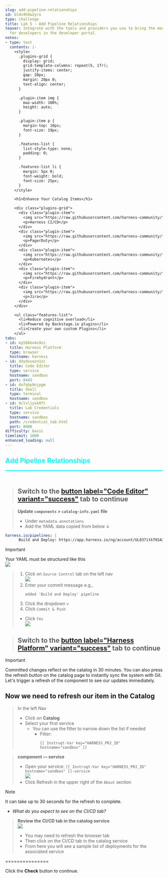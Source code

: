 ```yaml
---
slug: add-pipeline-relationships
id: bldv4hdw2yro
type: challenge
title: Lab 5 - Add Pipeline Relationships
teaser: Integrate with the tools and providers you use to bring the most useful information
  for developers in the developer portal.
notes:
- type: text
  contents: |-
    <style>
      .plugins-grid {
        display: grid;
        grid-template-columns: repeat(5, 1fr);
        justify-items: center;
        gap: 20px;
        margin: 20px 0;
        text-align: center;
      }

      .plugin-item img {
        max-width: 100%;
        height: auto;
      }

      .plugin-item p {
        margin-top: 10px;
        font-size: 19px;
      }

      .features-list {
        list-style-type: none;
        padding: 0;
      }

      .features-list li {
        margin: 5px 0;
        font-weight: bold;
        font-size: 25px;
      }
    </style>

    <h1>Enhance Your Catalog Items</h1>

    <div class="plugins-grid">
      <div class="plugin-item">
        <img src="https://raw.githubusercontent.com/harness-community/field-workshops/main/assets/logos/svg/harness_padded.svg" alt="Harness CI/CD" width="150">
        <p>Harness CI/CD</p>
      </div>
      <div class="plugin-item">
        <img src="https://raw.githubusercontent.com/harness-community/field-workshops/main/assets/logos/svg/pagerduty_padded.svg" alt="PagerDuty" width="150">
        <p>PagerDuty</p>
      </div>
      <div class="plugin-item">
        <img src="https://raw.githubusercontent.com/harness-community/field-workshops/main/assets/logos/svg/kubernetes_padded.svg" alt="Kubernetes" width="150">
        <p>Kubernetes</p>
      </div>
      <div class="plugin-item">
        <img src="https://raw.githubusercontent.com/harness-community/field-workshops/main/assets/logos/svg/firehydrant_padded.svg" alt="Firehydrant" width="150">
        <p>Firehydrant</p>
      </div>
      <div class="plugin-item">
        <img src="https://raw.githubusercontent.com/harness-community/field-workshops/main/assets/logos/svg/jira_software_padded.svg" alt="Jira" width="150">
        <p>Jira</p>
      </div>
    </div>

    <ul class="features-list">
      <li>Reduce cognitive overload</li>
      <li>Powered by Backstage.io plugins</li>
      <li>Create your own custom Plugins</li>
    </ul>
tabs:
- id: my58bbn4u9zz
  title: Harness Platform
  type: browser
  hostname: harness
- id: ddydxsezn1zc
  title: Code Editor
  type: service
  hostname: sandbox
  port: 8443
- id: dxfqhp9njpgm
  title: Shell
  type: terminal
  hostname: sandbox
- id: 9clvljyxk0ft
  title: Lab Credentials
  type: service
  hostname: sandbox
  path: /credential_tab.html
  port: 8000
difficulty: basic
timelimit: 1600
enhanced_loading: null
---
```


<style type="text/css" rel="stylesheet">
hr.cyan { background-color: cyan; color: cyan; height: 2px; margin-bottom: -10px; }
h2.cyan { color: cyan; }
</style><h2 class="cyan">Add Pipeline Relationships</h2>
<hr class="cyan">
<br><br>

> ## Switch to the [button label="Code Editor" variant="success"](tab-1) tab to continue

> **Update `components` **>** `catalog-info.yaml` file**
> - Under `metadata.annotations`
> - Add the YAML data copied from below ↓

```yaml
harness.io/pipelines: |
      Build and Deploy: https://app.harness.io/ng/account/UL037itkT6SA3IDdIIXWcQ/all/orgs/IDP/projects/Onboarding/pipelines/Secure_Build_and_Deploy/executions?storeType=INLINE
```

> [!IMPORTANT]
> Your YAML must be structured like this \
>    ![](https://raw.githubusercontent.com/harness-community/field-workshops/main/se-workshop-idp/assets/images/idp_component_w_pipeline_yaml.png)

> 1) Click on `Source Control` tab on the left nav \
>     ![](https://raw.githubusercontent.com/harness-community/field-workshops/main/unscripted-workshop-2024/assets/images/vs_code_commit.png)
> 2) Enter your commit message e.g., <pre>`added 'Build and Deploy' pipeline`</pre>
> 3) Click the dropdown `v`
> 4) Click `Commit & Push`
> - Click `Yes` \
>    ![](https://raw.githubusercontent.com/harness-community/field-workshops/main/unscripted-workshop-2024/assets/images/vs_code_stage_changes.png)


> ## Switch to the [button label="Harness Platform" variant="success"](tab-0) tab to continue

> [!IMPORTANT]
> Committed changes reflect on the catalog in 30 minutes. You can also press the refresh button on the catalog page to instantly sync the system with Git. <br>
> Let's trigger a refresh of the component to see our updates immediately.

## Now we need to refresh our item in the Catalog

> In the left Nav <br>
> - Click on **Catalog**
> - Select your first service
>   - You can use the filter to narrow down the list if needed
>     - Filter: <pre>`[[ Instruqt-Var key="HARNESS_PRJ_ID" hostname="sandbox" ]]`</pre>

> **component — service**
> - Open your service: `[[ Instruqt-Var key="HARNESS_PRJ_ID" hostname="sandbox" ]]-service` \
>     ![](https://raw.githubusercontent.com/harness-community/field-workshops/main/se-workshop-idp/assets/images/idp_component_refresh.png)
> - Click Refresh in the upper right of the `About` section


> [!NOTE]
> It can take up to 30 seconds for the refresh to complete.
> - *What do you expect to see on the CI/CD tab?*


> **Review the CI/CD tab in the catalog service** \
>     ![](https://raw.githubusercontent.com/harness-community/field-workshops/main/se-workshop-idp/assets/images/idp_component_cicd.png)
> - You may need to refresh the browser tab
> - Then click on the CI/CD tab in the catalog service
> - From here you will see a sample list of deployments for the associated service


===============

Click the **Check** button to continue.
